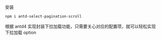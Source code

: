 安装

```bash
npm i antd-select-pagination-scroll
```

根据 antd4 实现封装下拉加载功能，只需要关心对应的配置项，就可以轻松实现下拉加载 option

```

```
